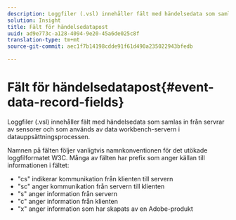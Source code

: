 ```yaml
---
description: Loggfiler (.vsl) innehåller fält med händelsedata som samlas in från servrar av sensorer och som används av data workbench-servern i datauppsättningsprocessen.
solution: Insight
title: Fält för händelsedatapost
uuid: ad9e773c-a128-4094-9e20-45a6de025c8f
translation-type: tm+mt
source-git-commit: aec1f7b14198cdde91f61d490a235022943bfedb

---
```



# Fält för händelsedatapost{#event-data-record-fields}

Loggfiler (.vsl) innehåller fält med händelsedata som samlas in från servrar av sensorer och som används av data workbench-servern i datauppsättningsprocessen.

Namnen på fälten följer vanligtvis namnkonventionen för det utökade loggfilformatet W3C. Många av fälten har prefix som anger källan till informationen i fältet:

* &quot;cs&quot; indikerar kommunikation från klienten till servern
* &quot;sc&quot; anger kommunikation från servern till klienten
* &quot;s&quot; anger information från servern
* &quot;c&quot; anger information från klienten
* &quot;x&quot; anger information som har skapats av en Adobe-produkt

